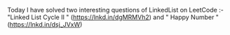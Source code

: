 Today I have solved two interesting questions of LinkedList on LeetCode :-
"Linked List Cycle II " (https://lnkd.in/dgMRMVh2)
and " Happy Number " (https://lnkd.in/dsj_JVxW)
